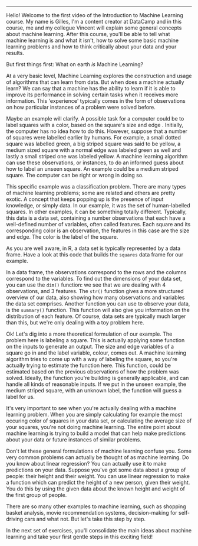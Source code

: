---

Hello! Welcome to the first video of the Introduction to Machine Learning course. My name is Gilles, I'm a content creator at DataCamp and in this course, me and my collegue Vincent will explain some general concepts about machine learning. After this course, you'll be able to tell what machine learning is and what it isn't, how to solve some basic machine learning problems and how to think critically about your data and your results.

But first things first: What on earth _is_ Machine Learning?

At a very basic level, Machine Learning explores the construction and usage of algorithms that can learn from data. But when does a machine actually learn? We can say that a machine has the ability to learn if it is able to improve its performance in solving certain tasks when it receives more information. This 'experience' typically comes in the form of observations on how particular instances of a problem were solved before. 

Maybe an example will clarify. A possible task for a computer could be to label squares with a color, based on the square's size and edge . Initially, the computer has no idea how to do this. However, suppose that a number of squares were labelled earlier by humans. For example, a small dotted square was labelled green, a big striped square was said to be yellow, a medium sized square with a normal edge was labeled green as well and lastly a small striped one was labeled yellow. A machine learning algorithm can use these observations, or instances, to do an informed guess about how to label an unseen square. An example could be a medium striped square. The computer can be right or wrong in doing so. 

This specific example was a classification problem. There are many types of machine learning problems; some are related and others are pretty exotic. A concept that keeps popping up is the presence of input knowledge, or simply data. In our example, it was the set of human-labelled squares. In other examples, it can be something totally different. Typically, this data is a data set, containing a number observations that each have a well-defined number of variables, often called features. Each square and its corresponding color is an observation, the features in this case are the size and edge. The color is the label of the square. 

As you are well aware, in R, a data set is typically represented by a data frame. Have a look at this code that builds the `squares` data frame for our example.

In a data frame, the observations correspond to the rows and the columns correspond to the variables. To find out the dimensions of your data set, you can use the `dim()` function: we see that we are dealing with 4 observations, and 3 features. The `str()` function gives a more structured overview of our data, also showing how many observations and variables the data set comprises. Another function you can use to observe your data, is the `summary()` function. This function will also give you information on the distribution of each feature. Of course, data sets are typically much larger than this, but we're only dealing with a toy problem here. 

Ok! Let's dig into a more theoretical formulation of our example. The problem here is labeling a square. This is actually applying some function on the inputs to generate an output. The size and edge variables of a square go in and the label variable, colour, comes out. A machine learning algorithm tries to come up with a way of labeling the square, so you're actually trying to estimate the function here. This function, could be estimated based on the previous observations of how the problem was solved. Ideally, the function you're building is generally applicable, and can handle all kinds of reasonable inputs. If we put in the unseen example, the medium striped square, with an unknown label, the function will guess a label for us.

It's very important to see when you're actually dealing with a machine learning problem. When you are simply calculating for example the most occuring color of squares in your data set, or calculating the average size of your squares, you're not doing machine learning. The entire point about machine learning is trying to build a model that can help make predictions about your data or future instances of similar problems. 

Don't let these general formulations of machine learning confuse you. Some very common problems can actually be thought of as machine learning. Do you know about linear regression? You can actually use it to make predictions on your data. Suppose you've got some data about a group of people: their height and their weight. You can use linear regression to make a function which can predict the height of a new person, given their weight. You do this by using the given data about the known height and weight of the first group of people. 

There are so many other examples to machine learning, such as shopping basket analysis, movie recommendation systems, decision-making for self-driving cars and what not. But let's take this step by step. 

In the next set of exercises, you'll consolidate the main ideas about machine learning and take your first gentle steps in this exciting field!
